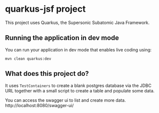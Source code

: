 # quarkus-jsf project
This project uses Quarkus, the Supersonic Subatomic Java Framework.

## Running the application in dev mode
You can run your application in dev mode that enables live coding using:
```
mvn clean quarkus:dev
```

## What does this project do?
It uses `TestContainers` to create a blank postgres database via the JDBC URL
together with a small script to create a table and populate some data.

You can access the swagger ui to list and create more data.
http://localhost:8080/swagger-ui/
